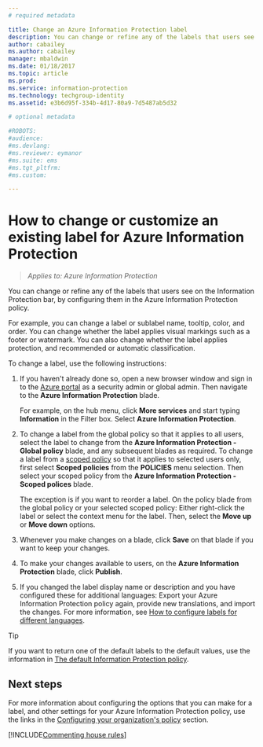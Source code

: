 ```yaml
---
# required metadata

title: Change an Azure Information Protection label
description: You can change or refine any of the labels that users see on the Information Protection bar, by configuring them in the Azure Information Protection policy.
author: cabailey
ms.author: cabailey
manager: mbaldwin
ms.date: 01/18/2017
ms.topic: article
ms.prod:
ms.service: information-protection
ms.technology: techgroup-identity
ms.assetid: e3b6d95f-334b-4d17-80a9-7d5487ab5d32

# optional metadata

#ROBOTS:
#audience:
#ms.devlang:
#ms.reviewer: eymanor
#ms.suite: ems
#ms.tgt_pltfrm:
#ms.custom:

---
```


# How to change or customize an existing label for Azure Information Protection

>*Applies to: Azure Information Protection*

You can change or refine any of the labels that users see on the Information Protection bar, by configuring them in the Azure Information Protection policy.

For example, you can change a label or sublabel name, tooltip, color, and order. You can change whether the label applies visual markings such as a footer or watermark. You can also change whether the label applies protection, and recommended or automatic classification.

To change a label, use the following instructions:

1. If you haven't already done so, open a new browser window and sign in to the [Azure portal](https://portal.azure.com) as a security admin or global admin. Then navigate to the **Azure Information Protection** blade. 
    
    For example, on the hub menu, click **More services** and start typing **Information** in the Filter box. Select **Azure Information Protection**.

2. To change a label from the global policy so that it applies to all users, select the label to change from the **Azure Information Protection - Global policy** blade, and any subsequent blades as required. To change a label from a [scoped policy](configure-policy-scope.md) so that it applies to selected users only, first select **Scoped policies** from the **POLICIES** menu selection. Then select your scoped policy from the **Azure Information Protection - Scoped polices** blade.

    The exception is if you want to reorder a label. On the policy blade from the global policy or your selected scoped policy: Either right-click the label or select the context menu for the label. Then, select the **Move up** or **Move down** options.

3. Whenever you make changes on a blade, click **Save** on that blade if you want to keep your changes.

4. To make your changes available to users, on the **Azure Information Protection** blade, click **Publish**.

5. If you changed the label display name or description and you have configured these for additional languages: Export your Azure Information Protection policy again, provide new translations, and import the changes. For more information, see [How to configure labels for different languages](configure-policy-languages.md).

> [!TIP]
>If you want to return one of the default labels to the default values, use the information in [The default Information Protection policy](configure-policy-default.md).

## Next steps

For more information about configuring the options that you can make for a label, and other settings for your Azure Information Protection policy, use the links in the [Configuring your organization's policy](configure-policy.md#configuring-your-organizations-policy) section.

[!INCLUDE[Commenting house rules](../includes/houserules.md)]


